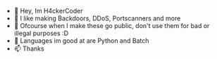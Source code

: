 - 👋 Hey, Im H4ckerCoder
- 👀 I like making Backdoors, DDoS, Portscanners and more
- 🌱 Ofcourse when I make these go public, don't use them for bad or illegal purposes :D
- 💞️ Languages im good at are Python and Batch
- 📫 Thanks
